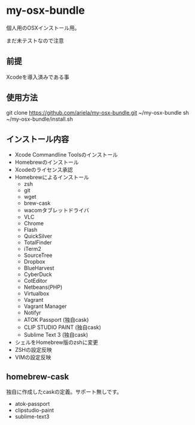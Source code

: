 my-osx-bundle
=============

個人用のOSXインストール用。

まだ未テストなので注意

前提
----
Xcodeを導入済みである事

使用方法
--------
git clone https://github.com/ariela/my-osx-bundle.git ~/my-osx-bundle
sh ~/my-osx-bundle/install.sh

インストール内容
----------------
* Xcode Commandline Toolsのインストール
* Homebrewのインストール
* Xcodeのライセンス承認
* Homebrewによるインストール
    * zsh
    * git
    * wget
    * brew-cask
    * wacomタブレットドライバ
    * VLC
    * Chrome
    * Flash
    * QuickSilver
    * TotalFinder
    * iTerm2
    * SourceTree
    * Dropbox
    * BlueHarvest
    * CyberDuck
    * CotEditor
    * Netbeans(PHP)
    * Virtualbox
    * Vagrant
    * Vagrant Manager
    * Notifyr
    * ATOK Passport (独自cask)
    * CLIP STUDIO PAINT (独自cask)
    * Sublime Text 3 (独自cask)
* シェルをHomebrew版のzshに変更
* ZSHの設定反映
* VIMの設定反映

homebrew-cask
-------------
独自に作成したcaskの定義。サポート無しです。

* atok-passport
* clipstudio-paint
* sublime-text3
